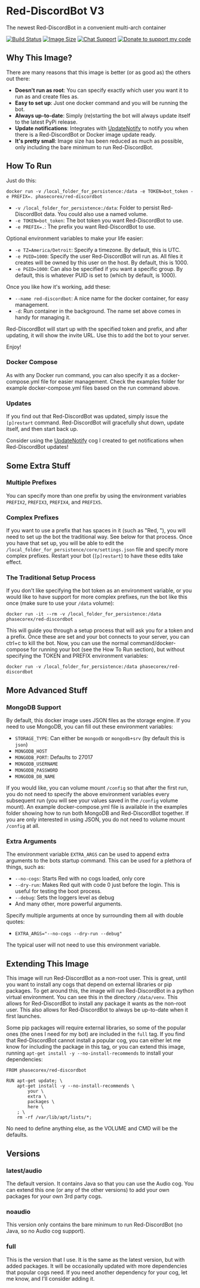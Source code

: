 # Red-DiscordBot V3
The newest Red-DiscordBot in a convenient multi-arch container

[![Build Status](https://ci.pcxserver.com/api/badges/PhasecoreX/docker-red-discordbot/status.svg)](https://ci.pcxserver.com/PhasecoreX/docker-red-discordbot)
[![Image Size](https://images.microbadger.com/badges/image/phasecorex/red-discordbot.svg)](https://microbadger.com/images/phasecorex/red-discordbot)
[![Chat Support](https://img.shields.io/discord/608057344487849989)](https://discord.gg/pdDj2dg)
[![Donate to support my code](https://img.shields.io/badge/Paypal-Donate-blue.svg)](https://paypal.me/pcx)

## Why This Image?
There are many reasons that this image is better (or as good as) the others out there:
- **Doesn't run as root**: You can specify exactly which user you want it to run as and create files as.
- **Easy to set up**: Just one docker command and you will be running the bot.
- **Always up-to-date**: Simply (re)starting the bot will always update itself to the latest PyPi release.
- **Update notifications**: Integrates with [UpdateNotify](https://github.com/PhasecoreX/PCXCogs) to notify you when there is a Red-DiscordBot or Docker image update ready.
- **It's pretty small**: Image size has been reduced as much as possible, only including the bare minimum to run Red-DiscordBot.

## How To Run
Just do this:
```
docker run -v /local_folder_for_persistence:/data -e TOKEN=bot_token -e PREFIX=. phasecorex/red-discordbot
```
- `-v /local_folder_for_persistence:/data`: Folder to persist Red-DiscordBot data. You could also use a named volume.
- `-e TOKEN=bot_token`: The bot token you want Red-DiscordBot to use.
- `-e PREFIX=.`: The prefix you want Red-DiscordBot to use.

Optional environment variables to make your life easier:
- `-e TZ=America/Detroit`: Specify a timezone. By default, this is UTC.
- `-e PUID=1000`: Specify the user Red-DiscordBot will run as. All files it creates will be owned by this user on the host. By default, this is 1000.
- `-e PGID=1000`: Can also be specified if you want a specific group. By default, this is whatever PUID is set to (which by default, is 1000).

Once you like how it's working, add these:
- `--name red-discordbot`: A nice name for the docker container, for easy management.
- `-d`: Run container in the background. The name set above comes in handy for managing it.

Red-DiscordBot will start up with the specified token and prefix, and after updating, it will show the invite URL. Use this to add the bot to your server.

Enjoy!

### Docker Compose
As with any Docker run command, you can also specify it as a docker-compose.yml file for easier management. Check the examples folder for example docker-compose.yml files based on the run command above.

### Updates
If you find out that Red-DiscordBot was updated, simply issue the `[p]restart` command. Red-DiscordBot will gracefully shut down, update itself, and then start back up.

Consider using the [UpdateNotify](https://github.com/PhasecoreX/PCXCogs) cog I created to get notifications when Red-DiscordBot updates!

## Some Extra Stuff

### Multiple Prefixes
You can specify more than one prefix by using the environment variables `PREFIX2`, `PREFIX3`, `PREFIX4`, and `PREFIX5`.

### Complex Prefixes
If you want to use a prefix that has spaces in it (such as "Red, "), you will need to set up the bot the traditional way. See below for that process. Once you have that set up, you will be able to edit the `/local_folder_for_persistence/core/settings.json` file and specify more complex prefixes. Restart your bot (`[p]restart`) to have these edits take effect.

### The Traditional Setup Process
If you don't like specifying the bot token as an environment variable, or you would like to have support for more complex prefixes, run the bot like this once (make sure to use your `/data` volume):
```
docker run -it --rm -v /local_folder_for_persistence:/data phasecorex/red-discordbot
```
This will guide you through a setup process that will ask you for a token and a prefix. Once these are set and your bot connects to your server, you can ctrl+c to kill the bot. Now, you can use the normal command/docker-compose for running your bot (see the How To Run section), but without specifying the TOKEN and PREFIX environment variables:
```
docker run -v /local_folder_for_persistence:/data phasecorex/red-discordbot
```

## More Advanced Stuff

### MongoDB Support
By default, this docker image uses JSON files as the storage engine. If you need to use MongoDB, you can fill out these environment variables:
- `STORAGE_TYPE`: Can either be `mongodb` or `mongodb+srv` (by default this is `json`)
- `MONGODB_HOST`
- `MONGODB_PORT`: Defaults to 27017
- `MONGODB_USERNAME`
- `MONGODB_PASSWORD`
- `MONGODB_DB_NAME`

If you would like, you can volume mount `/config` so that after the first run, you do not need to specify the above environment variables every subsequent run (you will see your values saved in the `/config` volume mount). An example docker-compose.yml file is available in the examples folder showing how to run both MongoDB and Red-DiscordBot together. If you are only interested in using JSON, you do not need to volume mount `/config` at all.

### Extra Arguments
The environment variable `EXTRA_ARGS` can be used to append extra arguments to the bots startup command. This can be used for a plethora of things, such as:
- `--no-cogs`: Starts Red with no cogs loaded, only core
- `--dry-run`: Makes Red quit with code 0 just before the login. This is useful for testing the boot process.
- `--debug`: Sets the loggers level as debug
- And many other, more powerful arguments.

Specify multiple arguments at once by surrounding them all with double quotes:
- `EXTRA_ARGS="--no-cogs --dry-run --debug"`

The typical user will not need to use this environment variable.

## Extending This Image
This image will run Red-DiscordBot as a non-root user. This is great, until you want to install any cogs that depend on external libraries or pip packages. To get around this, the image will run Red-DiscordBot in a python virtual environment. You can see this in the directory `/data/venv`. This allows for Red-DiscordBot to install any package it wants as the non-root user. This also allows for Red-DiscordBot to always be up-to-date when it first launches.

Some pip packages will require external libraries, so some of the popular ones (the ones I need for my bot) are included in the `full` tag. If you find that Red-DiscordBot cannot install a popular cog, you can either let me know for including the package in this tag, or you can extend this image, running `apt-get install -y --no-install-recommends` to install your dependencies:

```
FROM phasecorex/red-discordbot

RUN apt-get update; \
    apt-get install -y --no-install-recommends \
        your \
        extra \
        packages \
        here \
    ; \
    rm -rf /var/lib/apt/lists/*;
```

No need to define anything else, as the VOLUME and CMD will be the defaults.

## Versions

### latest/audio
The default version. It contains Java so that you can use the Audio cog. You can extend this one (or any of the other versions) to add your own packages for your own 3rd party cogs.

### noaudio
This version only contains the bare minimum to run Red-DiscordBot (no Java, so no Audio cog support).

### full
This is the version that I use. It is the same as the latest version, but with added packages. It will be occasionally updated with more dependencies that popular cogs need. If you need another dependency for your cog, let me know, and I'll consider adding it.

